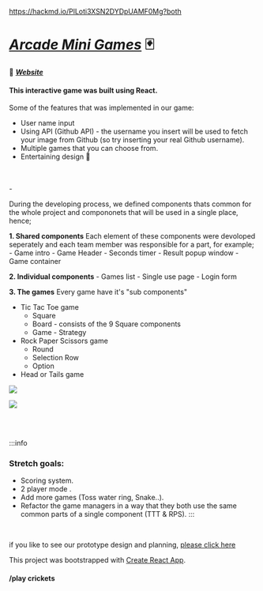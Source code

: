 
https://hackmd.io/PlLoti3XSN2DYDpUAMF0Mg?both

# [*Arcade Mini Games*](https://hackmd.io/RBt-7_jgQC6iImJqWkkBUg) :black_joker:

:triangular_flag_on_post: [***Website***](https://arcade-mini-games.netlify.app/)

#### This interactive game was built using React.


Some of the features that was implemented in our game:
- User name input
- Using API (Github API) - the username you insert will be used to fetch your image from Github (so try inserting your real Github username).
- Multiple games that you can choose from.
-  Entertaining design :game_die: 


</br>
</br>
-

During the developing process, we defined components thats common for the whole project and compononets that will be used in a single place, hence;


**1. Shared components** 
Each element of these components were devoloped seperately and each team member was responsible for a part, for example;
     - Game intro
     - Game Header
     - Seconds timer
     - Result popup window
     - Game container
     
**2. Individual components**
     - Games list - Single use page
     - Login form
     

**3. The games**
Every game have it's "sub components"
 - Tic Tac Toe game
     - Square 
     - Board - consists of the 9 Square components
     - Game - Strategy
 - Rock Paper Scissors game
     - Round
     - Selection Row 
     - Option 
 - Head or Tails game


![](https://i.imgur.com/uE75ML3.png)


![](https://i.imgur.com/JlZOn9A.png)


<br>
<br>

:::info
### Stretch goals:
- Scoring system.
- 2 player mode .
- Add more games (Toss water ring, Snake..).
- Refactor the game managers in a way that they both use the same common parts of a single component (TTT & RPS).
:::


<br>

if you like to see our prototype design and planning, [please click here](https://hackmd.io/PlLoti3XSN2DYDpUAMF0Mg?both)



This project was bootstrapped with [Create React App](https://github.com/facebook/create-react-app).

#### /play crickets 
